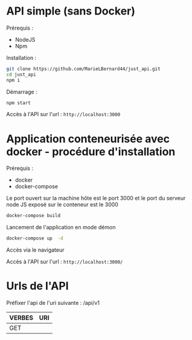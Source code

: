 # API simple (sans Docker)

Prérequis :
- NodeJS
- Npm

Installation :

```bash
git clone https://github.com/MarieLBernard44/just_api.git
cd just_api
npm i
```

Démarrage :

```bash
npm start
```

Accès à l'API sur l'url : `http://localhost:3000`


# Application conteneurisée avec docker - procédure d'installation

Prérequis :
- docker 
- docker-compose

Le port ouvert sur la machine hôte est le port 3000 et le port du serveur node JS exposé sur le conteneur est le 3000 

```bash
docker-compose build 
```

Lancement de l'application en mode démon 

```bash
docker-compose up  -d 
```

Accès via le navigateur

Accès à l'API sur l'url : ``` http://localhost:3000/ ```

# Urls de l'API

Préfixer l'api de l'uri suivante : /api/v1

| VERBES | URI        | 
|--------|------------|
| GET    |    


